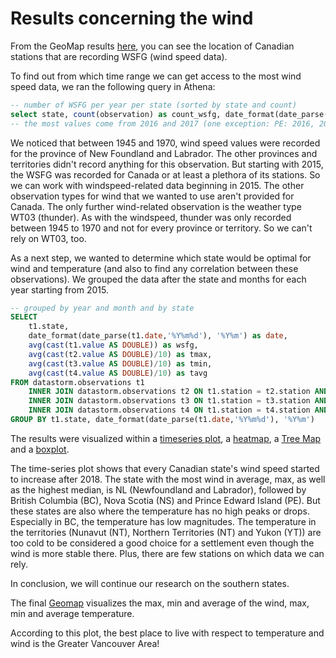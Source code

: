 # Results concerning the wind

From the GeoMap results [here](GeoMap_2022-11-26T02_48_09.pdf), you can see the location of Canadian stations that are recording WSFG (wind speed data). 

To find out from which time range we can get access to the most wind speed data, we ran the following query in Athena:
```sql
-- number of WSFG per year per state (sorted by state and count)
select state, count(observation) as count_wsfg, date_format(date_parse(date,'%Y%m%d'), '%Y') as year from datastorm.observations where observation = 'WSFG' group by state, observation, date_format(date_parse(date,'%Y%m%d'), '%Y') order by state, count_wsfg desc, year
-- the most values come from 2016 and 2017 (one exception: PE: 2016, 2020, 2017). The collection started in 2015. Exception: NL (1950-1970)
```
We noticed that between 1945 and 1970, wind speed values were recorded for the province of New Foundland and Labrador. The other provinces and territories didn't record anything for this observation.
But starting with 2015, the WSFG was recorded for Canada or at least a plethora of its stations. So we can work with windspeed-related data beginning in 2015.
The other observation types for wind that we wanted to use aren't provided for Canada. The only further wind-related observation is the weather type WT03 (thunder). 
As with the windspeed, thunder was only recorded between 1945 to 1970 and not for every province or territory. So we can't rely on WT03, too.

As a next step, we wanted to determine which state would be optimal for wind and temperature (and also to find any correlation between these observations).
We grouped the data after the state and months for each year starting from 2015. 

```sql
-- grouped by year and month and by state
SELECT
    t1.state,
    date_format(date_parse(t1.date,'%Y%m%d'), '%Y%m') as date,
    avg(cast(t1.value AS DOUBLE)) as wsfg,
    avg(cast(t2.value AS DOUBLE)/10) as tmax,
    avg(cast(t3.value AS DOUBLE)/10) as tmin,
    avg(cast(t4.value AS DOUBLE)/10) as tavg
FROM datastorm.observations t1
    INNER JOIN datastorm.observations t2 ON t1.station = t2.station AND t1.date = t2.date AND t2.observation = 'TMAX'
    INNER JOIN datastorm.observations t3 ON t1.station = t3.station AND t1.date = t3.date AND t1.observation = 'WSFG' AND t3.observation = 'TMIN'
    INNER JOIN datastorm.observations t4 ON t1.station = t4.station AND t1.date = t4.date AND t4.observation = 'TAVG'
GROUP BY t1.state, date_format(date_parse(t1.date,'%Y%m%d'), '%Y%m')
```
The results were visualized within a [timeseries plot](timeseries_state_2022-11-26T21_56_13.pdf), a [heatmap](heatmap_2022-11-26T22_21_32.pdf), a [Tree Map](heatmap_2022-11-26T22_21_32.pdf) and a [boxplot](BoxPlots_2022-11-26T02_45_38.pdf).

The time-series plot shows that every Canadian state's wind speed started to increase after 2018.
The state with the most wind in average, max, as well as the highest median, is NL (Newfoundland and Labrador), followed by British Columbia (BC), Nova Scotia (NS) and Prince Edward Island (PE).
But these states are also where the temperature has no high peaks or drops. Especially in BC, the temperature has low magnitudes.
The temperature in the territories (Nunavut (NT), Northern Territories (NT) and Yukon (YT)) are too cold to be considered a good choice for a settlement even though the wind is more stable there. Plus, there are few stations on which data we can rely.

In conclusion, we will continue our research on the southern states.

The final [Geomap](Heatmap_with_Geodata_2022-11-27T00_50_24.pdf) visualizes the max, min and average of the wind, max, min and average temperature.

According to this plot, the best place to live with respect to temperature and wind is the Greater Vancouver Area!

